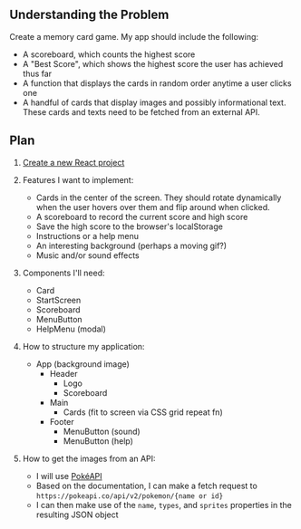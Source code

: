 ## Understanding the Problem

Create a memory card game. My app should include the following:

- A scoreboard, which counts the highest score
- A "Best Score", which shows the highest score the user has achieved thus far
- A function that displays the cards in random order anytime a user clicks one
- A handful of cards that display images and possibly informational text. These cards and texts need to be fetched from an external API.

## Plan

1. [Create a new React project](https://gist.github.com/matthewaubert/e809ae8ccfe41442bb588b3c49d9c63d)

1. Features I want to implement:
   - Cards in the center of the screen. They should rotate dynamically when the user hovers over them and flip around when clicked.
   - A scoreboard to record the current score and high score
   - Save the high score to the browser's localStorage
   - Instructions or a help menu
   - An interesting background (perhaps a moving gif?)
   - Music and/or sound effects
   <!-- - Different difficulty levels? (e.g. easy, medium, hard) -->

1. Components I'll need:
   - Card
   - StartScreen
   - Scoreboard
   - MenuButton
   - HelpMenu (modal)

1. How to structure my application:
   - App (background image)
     - Header
       - Logo
       - Scoreboard
     - Main
       - Cards (fit to screen via CSS grid repeat fn)
     - Footer
       - MenuButton (sound)
       - MenuButton (help)

1. How to get the images from an API:
   - I will use [PokéAPI](https://pokeapi.co/)
   - Based on the documentation, I can make a fetch request to `https://pokeapi.co/api/v2/pokemon/{name or id}`
   - I can then make use of the `name`, `types`, and `sprites` properties in the resulting JSON object
